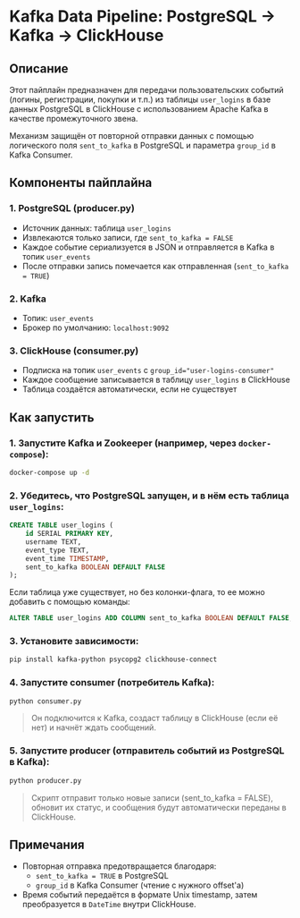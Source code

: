 # Kafka Data Pipeline: PostgreSQL → Kafka → ClickHouse

## Описание

Этот пайплайн предназначен для передачи пользовательских событий (логины, регистрации, покупки и т.п.) из таблицы `user_logins` в базе данных PostgreSQL в ClickHouse с использованием Apache Kafka в качестве промежуточного звена.

Механизм защищён от повторной отправки данных с помощью логического поля `sent_to_kafka` в PostgreSQL и параметра `group_id` в Kafka Consumer.

## Компоненты пайплайна

### 1. **PostgreSQL (producer.py)**

- Источник данных: таблица `user_logins`
- Извлекаются только записи, где `sent_to_kafka = FALSE`
- Каждое событие сериализуется в JSON и отправляется в Kafka в топик `user_events`
- После отправки запись помечается как отправленная (`sent_to_kafka = TRUE`)

### 2. **Kafka**

- Топик: `user_events`
- Брокер по умолчанию: `localhost:9092`

### 3. **ClickHouse (consumer.py)**

- Подписка на топик `user_events` с `group_id="user-logins-consumer"`
- Каждое сообщение записывается в таблицу `user_logins` в ClickHouse
- Таблица создаётся автоматически, если не существует

## Как запустить

### 1. Запустите Kafka и Zookeeper (например, через `docker-compose`):

```bash
docker-compose up -d
```

### 2. Убедитесь, что PostgreSQL запущен, и в нём есть таблица `user_logins`:

```sql
CREATE TABLE user_logins (
    id SERIAL PRIMARY KEY,
    username TEXT,
    event_type TEXT,
    event_time TIMESTAMP,
    sent_to_kafka BOOLEAN DEFAULT FALSE
);
```
Если таблица уже существует, но без колонки-флага, то ее можно добавить с помощью команды: 
```sql
ALTER TABLE user_logins ADD COLUMN sent_to_kafka BOOLEAN DEFAULT FALSE;
```

### 3. Установите зависимости:

```bash
pip install kafka-python psycopg2 clickhouse-connect
```

### 4. Запустите **consumer** (потребитель Kafka):

```bash
python consumer.py
```

> Он подключится к Kafka, создаст таблицу в ClickHouse (если её нет) и начнёт ждать сообщений.
>

### 5. Запустите **producer** (отправитель событий из PostgreSQL в Kafka):

```bash
python producer.py
```

> Скрипт отправит только новые записи (sent_to_kafka = FALSE), обновит их статус, и сообщения будут автоматически переданы в ClickHouse.
>

## Примечания

- Повторная отправка предотвращается благодаря:
    - `sent_to_kafka = TRUE` в PostgreSQL
    - `group_id` в Kafka Consumer (чтение с нужного offset'а)
- Время событий передаётся в формате Unix timestamp, затем преобразуется в `DateTime` внутри ClickHouse.

